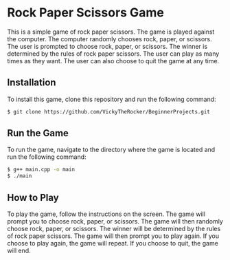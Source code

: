 
# Rock Paper Scissors Game

This is a simple game of rock paper scissors. The game is played against the computer. The computer randomly chooses rock, paper, or scissors. The user is prompted to choose rock, paper, or scissors. The winner is determined by the rules of rock paper scissors. The user can play as many times as they want. The user can also choose to quit the game at any time.

## Installation

To install this game, clone this repository and run the following command:

```bash
$ git clone https://github.com/VickyTheRocker/BeginnerProjects.git
```


## Run the Game

To run the game, navigate to the directory where the game is located and run the following command:

```bash
$ g++ main.cpp -o main
$ ./main
```

## How to Play

To play the game, follow the instructions on the screen. The game will prompt you to choose rock, paper, or scissors. The game will then randomly choose rock, paper, or scissors. The winner will be determined by the rules of rock paper scissors. The game will then prompt you to play again. If you choose to play again, the game will repeat. If you choose to quit, the game will end.

